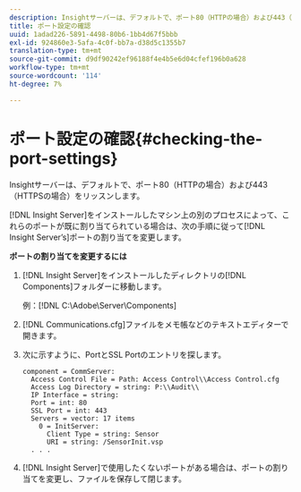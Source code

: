 ```yaml
---
description: Insightサーバーは、デフォルトで、ポート80（HTTPの場合）および443（HTTPSの場合）をリッスンします。
title: ポート設定の確認
uuid: 1adad226-5891-4498-80b6-1bb4d67f5bbb
exl-id: 924860e3-5afa-4c0f-bb7a-d38d5c1355b7
translation-type: tm+mt
source-git-commit: d9df90242ef96188f4e4b5e6d04cfef196b0a628
workflow-type: tm+mt
source-wordcount: '114'
ht-degree: 7%

---
```


# ポート設定の確認{#checking-the-port-settings}

Insightサーバーは、デフォルトで、ポート80（HTTPの場合）および443（HTTPSの場合）をリッスンします。

[!DNL Insight Server]をインストールしたマシン上の別のプロセスによって、これらのポートが既に割り当てられている場合は、次の手順に従って[!DNL Insight Server’s]ポートの割り当てを変更します。

**ポートの割り当てを変更するには**

1. [!DNL Insight Server]をインストールしたディレクトリの[!DNL Components]フォルダーに移動します。

   例：[!DNL C:\Adobe\Server\Components]

1. [!DNL Communications.cfg]ファイルをメモ帳などのテキストエディターで開きます。
1. 次に示すように、PortとSSL Portのエントリを探します。

   ```
   component = CommServer: 
     Access Control File = Path: Access Control\\Access Control.cfg
     Access Log Directory = string: P:\\Audit\\
     IP Interface = string: 
     Port = int: 80
     SSL Port = int: 443
     Servers = vector: 17 items
       0 = InitServer: 
         Client Type = string: Sensor
         URI = string: /SensorInit.vsp
     . . .
   ```

1. [!DNL Insight Server]で使用したくないポートがある場合は、ポートの割り当てを変更し、ファイルを保存して閉じます。
